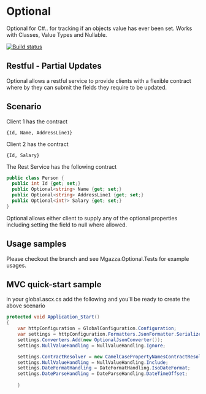 Optional
========
Optional<T> for C#.. for tracking if an objects value has ever been set. 
Works with Classes, Value Types and Nullable<T>.

[![Build status](https://ci.appveyor.com/api/projects/status/06b0gr6ixw4s4yn0?svg=true)](https://ci.appveyor.com/project/mgazza/optional)

Restful - Partial Updates
-------------------------
Optional allows a restful service to provide clients with a flexible contract where by they can submit the fields they require to be updated.

Scenario
--------

Client 1 has the contract
```
{Id, Name, AddressLine1}
```
Client 2 has the contract
```
{Id, Salary}
```

The Rest Service has the following contract
```csharp
public class Person {
  public int Id {get; set;}
  public Optional<string> Name {get; set;}
  public Optional<string> AddressLine1 {get; set;}
  public Optional<int?> Salary {get; set;}
}
```

Optional allows either client to supply any of the optional properties including setting the field to null where allowed.

Usage samples
-------------
Please checkout the branch and see Mgazza.Optional.Tests for example usages.

MVC quick-start sample
----------------------
in your global.ascx.cs add the following and you'll be ready to create the above scenario

```csharp
protected void Application_Start()
{
    var httpConfiguration = GlobalConfiguration.Configuration;
	var settings = httpConfiguration.Formatters.JsonFormatter.SerializerSettings;
	settings.Converters.Add(new OptionalJsonConverter());
	settings.NullValueHandling = NullValueHandling.Ignore;

	settings.ContractResolver = new CamelCasePropertyNamesContractResolver();
	settings.NullValueHandling = NullValueHandling.Include;
	settings.DateFormatHandling = DateFormatHandling.IsoDateFormat;
	settings.DateParseHandling = DateParseHandling.DateTimeOffset;
	
	}
````